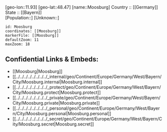 ﻿---
location: [48.47,11.93] 
mapzoom: [7,12] 
mapmarker: city 
type: City
tags:
- geo/City


SpocWebEntityId: 32598
isDeleted: false
confidential: public

---
[geo-lon::11.93] 
[geo-lat::48.47] 
[name::Moosburg] 
Country :: [[Germany]]  
State :: [[Bayern]]  
[Population::] 
[Unknown::] 


```leaflet
id: Moosburg
coordinates: [[Moosburg]] 
markerFile: [[Moosburg]] 
defaultZoom: 11 
maxZoom: 18
```


## Confidential Links & Embeds: 
- [[Moosburg|Moosburg]]  
- [[../../../../../../../../_internal/geo/Continent/Europe/Germany/West/Bayern/City/Moosburg.internal|Moosburg.internal]] 
- [[../../../../../../../../_protect/geo/Continent/Europe/Germany/West/Bayern/City/Moosburg.protect|Moosburg.protect]] 
- [[../../../../../../../../_private/geo/Continent/Europe/Germany/West/Bayern/City/Moosburg.private|Moosburg.private]] 
- [[../../../../../../../../_personal/geo/Continent/Europe/Germany/West/Bayern/City/Moosburg.personal|Moosburg.personal]] 
- [[../../../../../../../../_secret/geo/Continent/Europe/Germany/West/Bayern/City/Moosburg.secret|Moosburg.secret]] 
